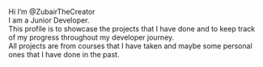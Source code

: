 Hi I’m @ZubairTheCreator<br>
I am a Junior Developer.<br>
This profile is to showcase the projects that I have done and to keep track of my progress throughout my developer journey.<br>
All projects are from courses that I have taken and maybe some personal ones that I have done in the past.<br>
<!---
ZubairTheCreator/ZubairTheCreator is a ✨ special ✨ repository because its `README.md` (this file) appears on your GitHub profile.
You can click the Preview link to take a look at your changes.
--->
